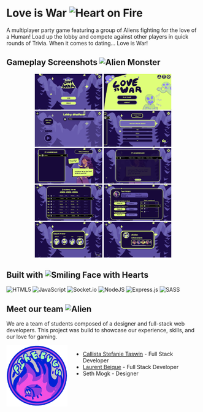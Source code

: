 
# Love is War <img src="https://raw.githubusercontent.com/Tarikul-Islam-Anik/Animated-Fluent-Emojis/master/Emojis/Smilies/Heart%20on%20Fire.png" alt="Heart on Fire" width="35" height="35" />

A multiplayer party game featuring a group of Aliens fighting for the love of a Human! Load up the lobby and compete against other players in quick rounds of Trivia. When it comes to dating... Love is War!


<!-- <p align="center"><strong><a href="https://love-is-war-production.up.railway.app/" target="_blank">Play now!</a></strong></p> -->


## Gameplay Screenshots <img src="https://raw.githubusercontent.com/Tarikul-Islam-Anik/Animated-Fluent-Emojis/master/Emojis/Smilies/Alien%20Monster.png" alt="Alien Monster" width="35" height="35" />


<div align="center">
<img width="35%" alt="login-screen" src="./public/assets/screenshots/login-screen.png">
<img width="35%" alt="main-menu-screen" src="./public/assets/screenshots/main-menu-screen.png">
<img width="35%" alt="lobby-screen" src="./public/assets/screenshots/lobby-screen.png">
<img width="35%" alt="trivia-game-screen" src="./public/assets/screenshots/trivia-game-screen.png">
<img width="35%" alt="lobby-checkpoint-screen" src="./public/assets/screenshots/lobby-checkpoint-screen.png">
<img width="35%" alt="victory-leaderboard-screen" src="./public/assets/screenshots/victory-leaderboard-screen.png">
</div>
<div align="center">
<img width="35%" alt="global-leaderboard" src="./public/assets/screenshots/global-leaderboard.png">
<img width="35%" alt="history-gameplay-screen" src="./public/assets/screenshots/history-gameplay-screen.png">
<img width="35%" alt="avatar-customization-screen" src="./public/assets/screenshots/avatar-customization-screen.png">
<img width="35%" alt="profile-screen" src="./public/assets/screenshots/profile-screen.png">
</div>

## Built with <img src="https://raw.githubusercontent.com/Tarikul-Islam-Anik/Animated-Fluent-Emojis/master/Emojis/Smilies/Smiling%20Face%20with%20Hearts.png" alt="Smiling Face with Hearts" width="35" height="35" />

![HTML5](https://img.shields.io/badge/html5-%23E34F26.svg?style=for-the-badge&logo=html5&logoColor=white)
![JavaScript](https://img.shields.io/badge/javascript-%23323330.svg?style=for-the-badge&logo=javascript&logoColor=%23F7DF1E)
![Socket.io](https://img.shields.io/badge/Socket.io-black?style=for-the-badge&logo=socket.io&badgeColor=010101)
![NodeJS](https://img.shields.io/badge/node.js-6DA55F?style=for-the-badge&logo=node.js&logoColor=white)
![Express.js](https://img.shields.io/badge/express.js-%23404d59.svg?style=for-the-badge&logo=express&logoColor=%2361DAFB)
![SASS](https://img.shields.io/badge/SASS-hotpink.svg?style=for-the-badge&logo=SASS&logoColor=white)

## Meet our team <img src="https://raw.githubusercontent.com/Tarikul-Islam-Anik/Animated-Fluent-Emojis/master/Emojis/Smilies/Alien.png" alt="Alien" width="35" height="35" />

We are a team of students composed of a designer and full-stack web developers. This project was build to showcase our experience, skills, and our love for gaming.

<div style="display:flex;width:100%;gap:1rem;">

<img src="./public/assets/others/firebugsLogo.png" style="width:10rem;height:10rem"/>


- [Callista Stefanie Taswin](https://github.com/CalliStef) - Full Stack Developer
- [Laurent Beique](https://github.com/lbeique) - Full Stack Developer
- Seth Mogk - Designer

</div>
